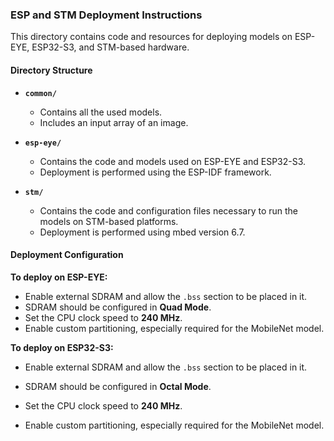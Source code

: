 ### ESP and STM Deployment Instructions

This directory contains code and resources for deploying models on ESP-EYE, ESP32-S3, and STM-based hardware.

#### Directory Structure

* **`common/`**

  * Contains all the used models.
  * Includes an input array of an image.

* **`esp-eye/`**

  * Contains the code and models used on ESP-EYE and ESP32-S3.
  * Deployment is performed using the ESP-IDF framework.

* **`stm/`**

  * Contains the code and configuration files necessary to run the models on STM-based platforms.
  * Deployment is performed using mbed version 6.7.

#### Deployment Configuration

**To deploy on ESP-EYE:**

* Enable external SDRAM and allow the `.bss` section to be placed in it.
* SDRAM should be configured in **Quad Mode**.
* Set the CPU clock speed to **240 MHz**.
* Enable custom partitioning, especially required for the MobileNet model.

**To deploy on ESP32-S3:**

* Enable external SDRAM and allow the `.bss` section to be placed in it.

* SDRAM should be configured in **Octal Mode**.

* Set the CPU clock speed to **240 MHz**.

* Enable custom partitioning, especially required for the MobileNet model.
